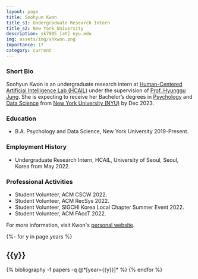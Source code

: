 ```yaml
---
layout: page
title: Soohyun Kwon
title_s1: Undergraduate Research Intern
title_s2: New York University
description: sk7905 [at] nyu.edu
img: assets/img/shkwon.png
importance: 17
category: current
---
```


### Short Bio
<p>Soohyun Kwon is an undergraduate research intern at <a href="http://hcail.github.io">Human-Centered Artificial Intelligence Lab (HCAIL)</a> under the supervision of <a href="http://hyunggujung.com">Prof. Hyunggu Jung</a>. She is expecting to receive her Bachelor’s degrees in <a href="https://as.nyu.edu/departments/psychology">Psychology</a> and <a href="https://cds.nyu.edu">Data Science</a> from <a href="https://www.nyu.edu">New York University (NYU)</a> by Dec 2023.</p>

### Education
<ul>
<li>B.A. Psychology and Data Science, New York University 2019-Present.
</li>
</ul>

### Employment History
<ul>
<li>Undergraduate Research Intern, HCAIL, University of Seoul, Seoul, Korea from May 2022.
</li>
</ul>

### Professional Activities
<ul>
<li>Student Volunteer, ACM CSCW 2022.
</li>
<li>Student Volunteer, ACM RecSys 2022.
</li>
<li>Student Volunteer, SIGCHI Korea Local Chapter Summer Event 2022.
</li>
<li>Student Volunteer, ACM FAccT 2022.
</li>
</ul>

For more information, visit Kwon's [personal website](https://skwon017.github.io).

<!-- _pages/publications.md -->
<div class="publications">

{%- for y in page.years %}
  <h2 class="year">{{y}}</h2>
  {% bibliography -f papers -q @*[year={{y}}]* %}
{% endfor %}

</div>
